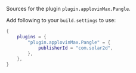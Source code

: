 Sources for the plugin `plugin.applovinMax.Pangle`.

Add following to your `build.settings` to use:
```lua
{
    plugins = {
        "plugin.applovinMax.Pangle" = {
            publisherId = "com.solar2d",
        },
    },
}
```
